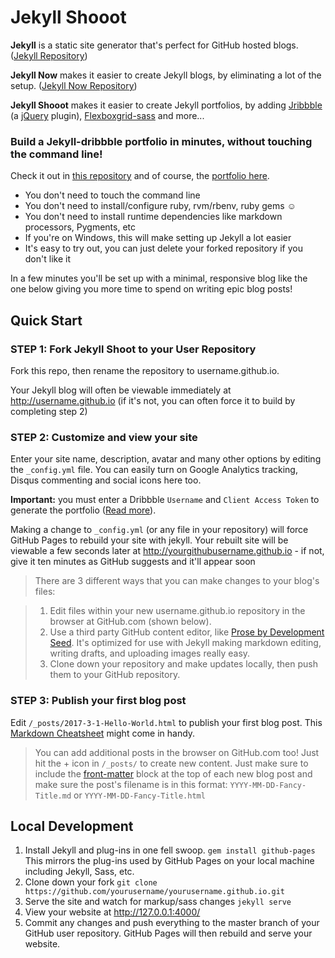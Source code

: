 # Jekyll Shooot

**Jekyll** is a static site generator that's perfect for GitHub hosted blogs. ([Jekyll Repository](https://github.com/jekyll/jekyll))

**Jekyll Now** makes it easier to create Jekyll blogs, by eliminating a lot of the setup. ([Jekyll Now Repository](https://github.com/barryclark/jekyll-now))

**Jekyll Shooot** makes it easier to create Jekyll portfolios, by adding [Jribbble](https://github.com/tylergaw/jribbble) (a [jQuery](https://github.com/jquery/jquery) plugin), [Flexboxgrid-sass](https://github.com/hugeinc/flexboxgrid-sass) and more...

### Build a Jekyll-dribbble portfolio in minutes, without touching the command line!

Check it out in [this repository](https://github.com/benkalsky/benkalsky.github.io) and of course, the [portfolio here](http://benkalsky.net).


- You don't need to touch the command line
- You don't need to install/configure ruby, rvm/rbenv, ruby gems :relaxed:
- You don't need to install runtime dependencies like markdown processors, Pygments, etc
- If you're on Windows, this will make setting up Jekyll a lot easier
- It's easy to try out, you can just delete your forked repository if you don't like it

In a few minutes you'll be set up with a minimal, responsive blog like the one below giving you more time to spend on writing epic blog posts!

## Quick Start

### STEP 1: Fork Jekyll Shoot to your User Repository

Fork this repo, then rename the repository to username.github.io.

Your Jekyll blog will often be viewable immediately at <http://username.github.io> (if it's not, you can often force it to build by completing step 2)

### STEP 2: Customize and view your site

Enter your site name, description, avatar and many other options by editing the `_config.yml` file. You can easily turn on Google Analytics tracking, Disqus commenting and social icons here too.

**Important:** you must enter a Dribbble `Username` and `Client Access Token` to generate the portfolio ([Read more](https://github.com/tylergaw/jribbble#setting-your-apps-client-access-token)).

Making a change to `_config.yml` (or any file in your repository) will force GitHub Pages to rebuild your site with jekyll. Your rebuilt site will be viewable a few seconds later at <http://yourgithubusername.github.io> - if not, give it ten minutes as GitHub suggests and it'll appear soon

> There are 3 different ways that you can make changes to your blog's files:

> 1. Edit files within your new username.github.io repository in the browser at GitHub.com (shown below).
> 2. Use a third party GitHub content editor, like [Prose by Development Seed](http://prose.io). It's optimized for use with Jekyll making markdown editing, writing drafts, and uploading images really easy.
> 3. Clone down your repository and make updates locally, then push them to your GitHub repository.

### STEP 3: Publish your first blog post

Edit `/_posts/2017-3-1-Hello-World.html` to publish your first blog post. This [Markdown Cheatsheet](http://www.jekyllnow.com/Markdown-Style-Guide/) might come in handy.

> You can add additional posts in the browser on GitHub.com too! Just hit the + icon in `/_posts/` to create new content. Just make sure to include the [front-matter](http://jekyllrb.com/docs/frontmatter/) block at the top of each new blog post and make sure the post's filename is in this format: `YYYY-MM-DD-Fancy-Title.md` or `YYYY-MM-DD-Fancy-Title.html`

## Local Development

1. Install Jekyll and plug-ins in one fell swoop. `gem install github-pages` This mirrors the plug-ins used by GitHub Pages on your local machine including Jekyll, Sass, etc.
2. Clone down your fork `git clone https://github.com/yourusername/yourusername.github.io.git`
3. Serve the site and watch for markup/sass changes `jekyll serve`
4. View your website at http://127.0.0.1:4000/
5. Commit any changes and push everything to the master branch of your GitHub user repository. GitHub Pages will then rebuild and serve your website.
